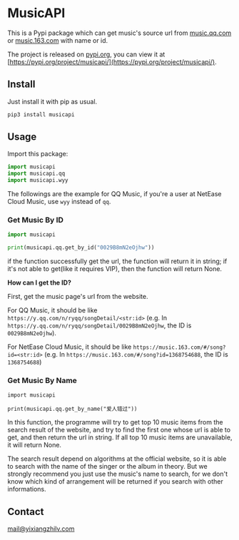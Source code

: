 # MusicAPI

This is a Pypi package which can get music's source url from [music.qq.com](https://music.qq.com/) or [music.163.com](https://music.163.com/) with name or id.

The project is released on [pypi.org](), you can view it at [https://pypi.org/project/musicapi/](https://pypi.org/project/musicapi/).

## Install

Just install it with pip as usual.

```bash
pip3 install musicapi
```

## Usage

Import this package:

```python
import musicapi
import musicapi.qq
import musicapi.wyy
```

The followings are the example for QQ Music, if you're a user at NetEase Cloud Music, use `wyy` instead of `qq`.

### Get Music By ID

```python
import musicapi

print(musicapi.qq.get_by_id("0029B8mN2eOjhw"))
```

if the function successfully get the url, the function will return it in string; if it's not able to get(like it requires VIP), then the function will return None.

**How can I get the ID?**

First, get the music page's url from the website.

For QQ Music, it should be like `https://y.qq.com/n/ryqq/songDetail/<str:id>` (e.g. In `https://y.qq.com/n/ryqq/songDetail/0029B8mN2eOjhw`, the ID is `0029B8mN2eOjhw`).

For NetEase Cloud Music, it should be like `https://music.163.com/#/song?id=<str:id>` (e.g. In `https://music.163.com/#/song?id=1368754688`, the ID is `1368754688`)

### Get Music By Name

```
import musicapi

print(musicapi.qq.get_by_name("爱人错过"))
```

In this function, the programme will try to get top 10 music items from the search result of the website, and try to find the first one whose url is able to get, and then return the url in string. If all top 10 music items are unavailable, it will return None.

The search result depend on algorithms at the official website, so it is able to search with the name of the singer or the album in theory. But we strongly recommend you just use the music's name to search, for we don't know which kind of arrangement will be returned if you search with other informations.

## Contact

[mail@yixiangzhilv.com](mailto:mail@yixiangzhilv.com)
